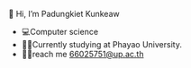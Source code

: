 👋 Hi, I’m Padungkiet Kunkeaw
- 💻Computer science
- 🧑‍🎓Currently studying at Phayao University.
- 🧑‍💻reach me 66025751@up.ac.th
